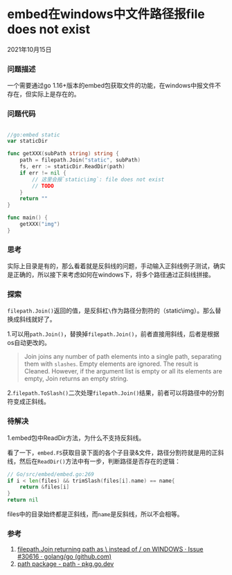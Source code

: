 # embed在windows中文件路径报file does not exist
2021年10月15日
### 问题描述
一个需要通过go 1.16+版本的embed包获取文件的功能，在windows中报文件不存在，但实际上是存在的。
### 问题代码
```go

//go:embed static
var staticDir

func getXXX(subPath string) string {
    path = filepath.Join("static", subPath)
	fs, err := staticDir.ReadDir(path)
    if err != nil {
        // 这里会报`static\img`: file does not exist
        // TODO
    }
    return ""
}

func main() {
    getXXX("img")
}
```
### 思考

实际上目录是有的，那么看着就是反斜线的问题，手动输入正斜线例子测试，确实是正确的，所以接下来考虑如何在windows下，将多个路径通过正斜线拼接。

### 探索

`filepath.Join()`返回的值，是反斜杠`\`作为路径分割符的（static\img）。那么替换成斜线就好了。

1.可以用`path.Join()`，替换掉`filepath.Join()`，前者直接用斜线，后者是根据os自动更改的。

> Join joins any number of path elements into a single path, separating them with `slashes`. Empty elements are ignored. The result is Cleaned. However, if the argument list is empty or all its elements are empty, Join returns an empty string.

2.`filepath.ToSlash()`二次处理`filepath.Join()`结果，前者可以将路径中的分割符变成正斜线。

### 待解决

1.embed包中ReadDir方法，为什么不支持反斜线。

看了一下，`embed.FS`获取目录下面的各个子目录&文件，路径分割符就是用的正斜线，然后在`ReadDir()`方法中有一步，判断路径是否存在的逻辑：

```go
// Go/src/embed/embed.go:269
if i < len(files) && trimSlash(files[i].name) == name{
	return &files[i]
}
return nil
```

files中的目录始终都是正斜线，而`name`是反斜线，所以不会相等。

### 参考

1. [filepath.Join returning path as \ instead of / on WINDOWS · Issue #30616 · golang/go (github.com)](https://github.com/golang/go/issues/30616)
2. [path package - path - pkg.go.dev](https://pkg.go.dev/path#Join)

